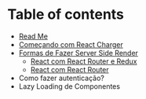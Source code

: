 # Table of contents

* [Read Me](README.md)
* [Começando com React Charger](comecando-com-react-charger.md)
* [Formas de Fazer Server Side Render](formas-de-fazer-server-side-render/README.md)
  * [React com React Router e Redux](formas-de-fazer-server-side-render/react-com-react-router-e-redux.md)
  * [React com React Router](formas-de-fazer-server-side-render/react-com-react-router.md)
* Como fazer autenticação?
* Lazy Loading de Componentes

